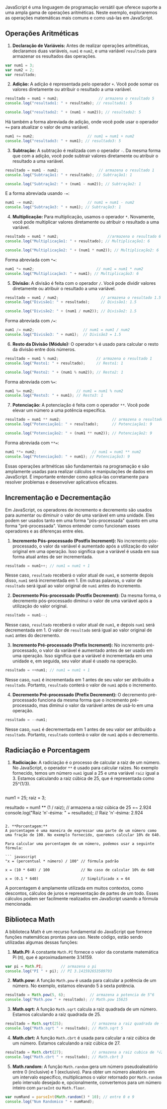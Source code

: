 JavaScript é uma linguagem de programação versátil que oferece suporte a uma ampla gama de operações aritméticas. Neste exemplo, exploraremos as operações matemáticas mais comuns e como usá-las em JavaScript.

## Operações Aritméticas
1. **Declaração de Variáveis:**
Antes de realizar operações aritméticas, declaramos duas variáveis, `num1` e `num2`, e uma variável `resultado` para armazenar os resultados das operações.

```javascript
var num1 = 3;
var num2 = 2;
var resultado;
```

2. **Adição:**
A adição é representada pelo operador `+`. Você pode somar os valores diretamente ou atribuir o resultado a uma variável.

```javascript
resultado = num1 + num2;                  // armazena o resultado 5
console.log("resultado1: " + resultado); // resultado1: 5

console.log("resultado2: " + (num1 + num2)); // resultado2: 5
```

Há também a forma abreviada de adição, onde você pode usar o operador `+=` para atualizar o valor de uma variável.
```javascript
num1 += num2;                        // num1 = num1 + num2
console.log("resultado3: " + num1); // resultado3: 5
```

3. **Subtração:**
A subtração é realizada com o operador `-`. Da mesma forma que com a adição, você pode subtrair valores diretamente ou atribuir o resultado a uma variável.

```javascript
resultado = num1 - num2;                  // armazena o resultado 1
console.log("Subtração1: " + resultado); // Subtração1: 1

console.log("Subtração2: " + (num1 - num2)); // Subtração2: 1
```

E a forma abreviada usando `-=`:
```javascript
num1 -= num2;                        // num1 = num1 - num2
console.log("Subtração3: " + num1); // Subtração3: 1
```

4. **Multiplicação:**
Para multiplicação, usamos o operador `*`. Novamente, você pode multiplicar valores diretamente ou atribuir o resultado a uma variável.

```javascript
resultado = num1 * num2;                      //armazena o resultado 6
console.log("Multiplicação1: " + resultado); // Multiplicação1: 6

console.log("Multiplicação2: " + (num1 * num2)); // Multiplicação2: 6
```

Forma abreviada com `*=`:
```javascript
num1 *= num2;                            // num1 = num1 * num2
console.log("Multiplicação3: " + num1); // Multiplicação3: 6 
```

5. **Divisão:**
A divisão é feita com o operador `/`. Você pode dividir valores diretamente ou atribuir o resultado a uma variável.

```javascript
resultado = num1 / num2;                   // armazena o resultado 1.5
console.log("Divisão1: " + resultado);     // Divisão1: 1.5

console.log("Divisão2: " + (num1 / num2)); // Divisão2: 1.5
```

Forma abreviada com `/=`:
```javascript
num1 /= num2;                      // num1 = num1 / num2
console.log("Divisão3: " + num1);  // Divisão3 = 1.5 
```

6. **Resto da Divisão (Módulo):**
O operador `%` é usado para calcular o resto da divisão entre dois números.

```javascript
resultado = num1 % num2;                 // armazena o resultado 1
console.log("Resto1: " + resultado);     // Resto1: 1 

console.log("Resto2: " + (num1 % num2)); // Resto2: 1
```

Forma abreviada com `%=`:
```javascript
num1 %= num2;                   // num1 = num1 % num2
console.log("Resto3: " + num1); // Resto3: 1
```

7. **Potenciação:**
A potenciação é feita com o operador `**`. Você pode elevar um número a uma potência específica.

```javascript
resultado = num1 ** num2;                       // armazena o resultado 9
console.log("Potenciação1: " + resultado);      // Potenciação1: 9 

console.log("Potenciação2: " + (num1 ** num2)); // Potenciação2: 9
```

Forma abreviada com `**=`:
```javascript
num1 **= num2;                         // num1 = num1 ** num2
console.log("Potenciação3: " + num1); // Potenciação3: 9
```

Essas operações aritméticas são fundamentais na programação e são amplamente usadas para realizar cálculos e manipulações de dados em JavaScript. É importante entender como aplicá-las corretamente para resolver problemas e desenvolver aplicativos eficazes.

## Incrementação e Decrementação
Em JavaScript, os operadores de incremento e decremento são usados para aumentar ou diminuir o valor de uma variável em uma unidade. Eles podem ser usados tanto em uma forma "pós-processada" quanto em uma forma "pré-processada". Vamos entender como funcionam esses operadores e as diferenças entre eles.

1. **Incremento Pós-processado (Postfix Increment):**
No incremento pós-processado, o valor da variável é aumentado após a utilização do valor original em uma operação. Isso significa que a variável é usada em sua forma atual antes de ser incrementada.

```javascript
resultado = num1++; // num1 = num1 + 1
```

Nesse caso, `resultado` receberá o valor atual de `num1`, e somente depois disso, `num1` será incrementada em 1. Em outras palavras, o valor de `resultado` será igual ao valor original de `num1` antes do incremento.

2. **Decremento Pós-processado (Postfix Decrement):**
Da mesma forma, o decremento pós-processado diminui o valor de uma variável após a utilização do valor original.

```javascript
resultado = num1--;
```

Nesse caso, `resultado` receberá o valor atual de `num1`, e depois `num1` será decrementada em 1. O valor de `resultado` será igual ao valor original de `num1` antes do decremento.

3. **Incremento Pré-processado (Prefix Increment):**
No incremento pré-processado, o valor da variável é aumentado antes de ser usado em uma operação. Isso significa que a variável é incrementada em uma unidade e, em seguida, seu valor atual é usado na operação.

```javascript
resultado = ++num1; // num1 = num1 + 1
```

Nesse caso, `num1` é incrementada em 1 antes de seu valor ser atribuído a `resultado`. Portanto, `resultado` conterá o valor de `num1` após o incremento.

4. **Decremento Pré-processado (Prefix Decrement):**
O decremento pré-processado funciona da mesma forma que o incremento pré-processado, mas diminui o valor da variável antes de usá-lo em uma operação.

```javascript
resultado = --num1;
```

Nesse caso, `num1` é decrementada em 1 antes de seu valor ser atribuído a `resultado`. Portanto, `resultado` conterá o valor de `num1` após o decremento.

## Radiciação e Porcentagem
1. **Radiciação:** 
A radiciação é o processo de calcular a raiz de um número. No JavaScript, o operador `**` é usado para calcular raízes. No exemplo fornecido, temos um número `num1` igual a 25 e uma variável `raiz` igual a 3. Estamos calculando a raiz cúbica de 25, que é representada como 25^(1/3).
   
   ```javascript
num1 = 25;
raiz = 3;

resultado = num1 ** (1 / raiz); // armazena a raiz cúbica de 25 =~ 2.924
console.log("Raiz 'n'-ésima: " + resultado); // Raiz 'n'-ésima: 2.924
```

2. **Porcentagem:**
A porcentagem é uma maneira de expressar uma parte de um número como uma fração de 100. No exemplo fornecido, queremos calcular 10% de 640.

Para calcular uma porcentagem de um número, podemos usar a seguinte fórmula:

``` javascript
"x = (percentual * número) / 100" // fórmula padrão

x = (10 * 640) / 100              // No caso de calcular 10% de 640

x = (0.1 * 640)                   // Simplificado x = 64
```

A porcentagem é amplamente utilizada em muitos contextos, como descontos, cálculos de juros e representação de partes de um todo. Esses cálculos podem ser facilmente realizados em JavaScript usando a fórmula mencionada.

## Biblioteca Math
A biblioteca Math é um recurso fundamental do JavaScript que fornece funções matemáticas prontas para uso. Neste código, estão sendo utilizadas algumas dessas funções:

1. **Math.PI:** A constante `Math.PI` fornece o valor da constante matemática Pi (π), que é aproximadamente 3.14159.

```javascript
var pi = Math.PI;        // armazena o pi
console.log("PI " + pi); // PI 3.141592653589793
```

2. **Math.pow:** A função `Math.pow` é usada para calcular a potência de um número. No exemplo, estamos elevando 5 à sexta potência.

```javascript
resultado = Math.pow(5, 6);           // armazena a potencia de 5^6
console.log("Math.pow " + resultado); // Math.pow 15625
```

3. **Math.sqrt:** A função `Math.sqrt` calcula a raiz quadrada de um número. Estamos calculando a raiz quadrada de 25.

```javascript
resultado = Math.sqrt(25);             // armazena a raiz quadrada de ²√25
console.log("Math.sqrt " + resultado); // Math.sqrt 5
```

4. **Math.cbrt:** A função `Math.cbrt` é usada para calcular a raiz cúbica de um número. Estamos calculando a raiz cúbica de 27.

```javascript
resultado = Math.cbrt(27);             // armazena a raiz cubica de ³√27
console.log("Math.cbrt " + resultado); // Math.cbrt 3
```

5. **Math.random:** A função `Math.random` gera um número pseudoaleatório entre 0 (inclusive) e 1 (exclusivo). Para obter um número aleatório em um intervalo específico, multiplicamos o valor retornado por `Math.random` pelo intervalo desejado e, opcionalmente, convertemos para um número inteiro com `parseInt` ou `Math.floor`. 

```javascript
var numRand = parseInt(Math.random() * 10); // entre 0 e 9
console.log("Num Randomico " + numRand);
```